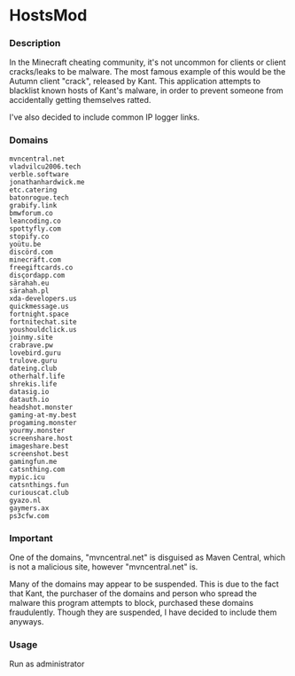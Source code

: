 # HostsMod
### Description

In the Minecraft cheating community, it's not uncommon for clients or client cracks/leaks to be malware. The most famous example of this would be the Autumn client "crack", released by Kant. This application attempts to blacklist known hosts of Kant's malware, in order to prevent someone from accidentally getting themselves ratted.

I've also decided to include common IP logger links.

### Domains

    mvncentral.net
    vladvilcu2006.tech
    verble.software
    jonathanhardwick.me
    etc.catering
    batonrogue.tech
    grabify.link
    bmwforum.co
    leancoding.co
    spottyfly.com
    stopify.co
    yoütu.be
    discörd.com
    minecräft.com
    freegiftcards.co
    disçordapp.com
    särahah.eu
    särahah.pl
    xda-developers.us
    quickmessage.us
    fortnight.space
    fortnitechat.site
    youshouldclick.us
    joinmy.site
    crabrave.pw
    lovebird.guru
    trulove.guru
    dateing.club
    otherhalf.life
    shrekis.life
    datasig.io
    datauth.io
    headshot.monster
    gaming-at-my.best
    progaming.monster
    yourmy.monster
    screenshare.host
    imageshare.best
    screenshot.best
    gamingfun.me
    catsnthing.com
    mypic.icu
    catsnthings.fun
    curiouscat.club
    gyazo.nl
    gaymers.ax
    ps3cfw.com

### Important

One of the domains, "mvncentral.net" is disguised as Maven Central, which is not a malicious site, however "mvncentral.net" is.

Many of the domains may appear to be suspended. This is due to the fact that Kant, the purchaser of the domains and person who spread the malware this program attempts to block, purchased these domains fraudulently. Though they are suspended, I have decided to include them anyways.

### Usage

Run as administrator
